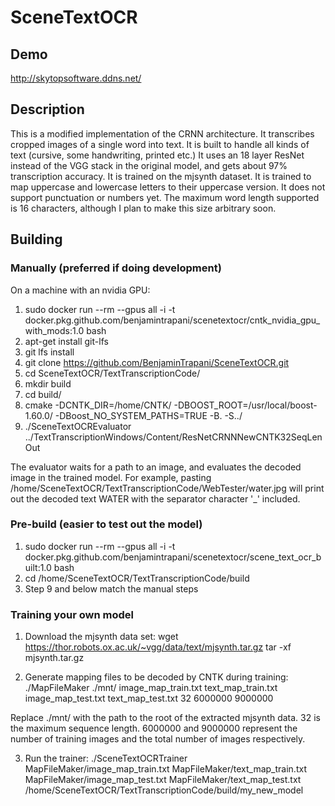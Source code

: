 # SceneTextOCR

## Demo
http://skytopsoftware.ddns.net/

## Description
This is a modified implementation of the CRNN architecture. It transcribes cropped images of a single word into text. It is built to handle all kinds of text (cursive, some handwriting, printed etc.) It uses an 18 layer ResNet instead of the VGG stack in the original model, and gets about 97% transcription accuracy. It is trained on the mjsynth dataset. It is trained to map uppercase and lowercase letters to their uppercase version. It does not support punctuation or numbers yet. The maximum word length supported is 16 characters, although I plan to make this size arbitrary soon.

## Building
### Manually (preferred if doing development)
On a machine with an nvidia GPU:
1. sudo docker run --rm --gpus all -i -t docker.pkg.github.com/benjamintrapani/scenetextocr/cntk_nvidia_gpu_with_mods:1.0 bash
2. apt-get install git-lfs
3. git lfs install
4. git clone https://github.com/BenjaminTrapani/SceneTextOCR.git
5. cd SceneTextOCR/TextTranscriptionCode/
6. mkdir build
7. cd build/
8. cmake -DCNTK_DIR=/home/CNTK/ -DBOOST_ROOT=/usr/local/boost-1.60.0/ -DBoost_NO_SYSTEM_PATHS=TRUE -B. -S../
9. ./SceneTextOCREvaluator  ../TextTranscriptionWindows/Content/ResNetCRNNNewCNTK32SeqLenOut

The evaluator waits for a path to an image, and evaluates the decoded image in the trained model. For example, pasting
    /home/SceneTextOCR/TextTranscriptionCode/WebTester/water.jpg
will print out the decoded text WATER with the separator character '\_' included.

### Pre-build (easier to test out the model)
1. sudo docker run --rm --gpus all -i -t docker.pkg.github.com/benjamintrapani/scenetextocr/scene_text_ocr_built:1.0 bash
2. cd /home/SceneTextOCR/TextTranscriptionCode/build
3. Step 9 and below match the manual steps

### Training your own model
1. Download the mjsynth data set:
    wget https://thor.robots.ox.ac.uk/~vgg/data/text/mjsynth.tar.gz
    tar -xf mjsynth.tar.gz

2. Generate mapping files to be decoded by CNTK during training:
    ./MapFileMaker ./mnt/ image_map_train.txt text_map_train.txt image_map_test.txt text_map_test.txt 32 6000000 9000000

Replace ./mnt/ with the path to the root of the extracted mjsynth data. 32 is the maximum sequence length. 6000000 and 9000000 represent the number of training images and the total number of images respectively.

3. Run the trainer:
./SceneTextOCRTrainer MapFileMaker/image_map_train.txt MapFileMaker/text_map_train.txt MapFileMaker/image_map_test.txt MapFileMaker/text_map_test.txt /home/SceneTextOCR/TextTranscriptionCode/build/my_new_model

